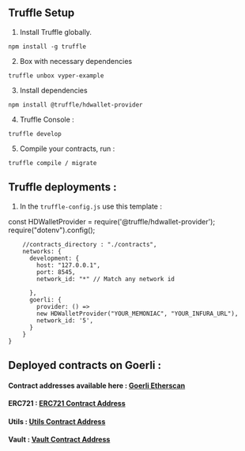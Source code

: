 ## Truffle Setup 

1. Install Truffle globally.

`npm install -g truffle`

2. Box with necessary dependencies

`truffle unbox vyper-example`

3. Install dependencies 

``` npm install @truffle/hdwallet-provider ``` 

4. Truffle Console :

`truffle develop`

5. Compile your contracts, run :

`truffle compile / migrate`


## Truffle deployments :

1. In the ``` truffle-config.js ``` use this template : 

const HDWalletProvider = require('@truffle/hdwallet-provider');
require("dotenv").config();

``` module.exports = {
    //contracts_directory : "./contracts",
    networks: {
      development: {
        host: "127.0.0.1",
        port: 8545,
        network_id: "*" // Match any network id
        
      },
      goerli: {
        provider: () =>
        new HDWalletProvider("YOUR_MEMONIAC", "YOUR_INFURA_URL"),
        network_id: '5',
      }
    }
}
``` 
## Deployed contracts on Goerli : 

#### Contract addresses available here : [Goerli Etherscan](https://goerli.etherscan.io/address/0xae8Cf2241562dA2453CbC77e408cfb52BBa0897e)

#### ERC721 : [ERC721 Contract Address](https://goerli.etherscan.io/address/0xae8Cf2241562dA2453CbC77e408cfb52BBa0897e)
#### Utils : [Utils Contract Address](https://goerli.etherscan.io/address/0xAA5201479713a4bF4214B548a7bA7D9EAc2791Df)
#### Vault : [Vault Contract Address](https://goerli.etherscan.io/address/0x853fcAEDff1650F8FC2E9810BC22B055F167d921)




